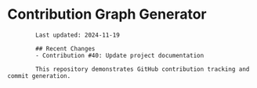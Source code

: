 # Contribution Graph Generator
            
            Last updated: 2024-11-19
            
            ## Recent Changes
            - Contribution #40: Update project documentation
            
            This repository demonstrates GitHub contribution tracking and commit generation.
        